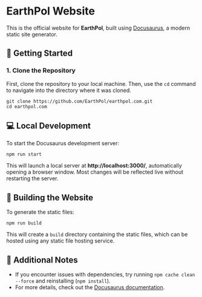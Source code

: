 # EarthPol Website  

This is the official website for **EarthPol**, built using [Docusaurus](https://docusaurus.io/), a modern static site generator.  

## 🚀 Getting Started  

### 1. Clone the Repository  
First, clone the repository to your local machine. Then, use the `cd` command to navigate into the directory where it was cloned.

```
git clone https://github.com/EarthPol/earthpol.com.git
cd earthpol.com
```

## 💻 Local Development  

To start the Docusaurus development server:  
```
npm run start
```

This will launch a local server at **http://localhost:3000/**, automatically opening a browser window. Most changes will be reflected live without restarting the server.  

## 🔧 Building the Website  

To generate the static files:  

```
npm run build
```

This will create a `build` directory containing the static files, which can be hosted using any static file hosting service.  

## 📌 Additional Notes  
- If you encounter issues with dependencies, try running `npm cache clean --force` and reinstalling (`npm install`).  
- For more details, check out the [Docusaurus documentation](https://docusaurus.io/docs).  

